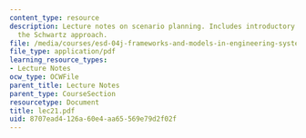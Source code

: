 ```yaml
---
content_type: resource
description: Lecture notes on scenario planning. Includes introductory concepts and
  the Schwartz approach.
file: /media/courses/esd-04j-frameworks-and-models-in-engineering-systems-engineering-system-design-spring-2007/8707ead4126a60e4aa65569e79d2f02f_lec21.pdf
file_type: application/pdf
learning_resource_types:
- Lecture Notes
ocw_type: OCWFile
parent_title: Lecture Notes
parent_type: CourseSection
resourcetype: Document
title: lec21.pdf
uid: 8707ead4-126a-60e4-aa65-569e79d2f02f
---
```

